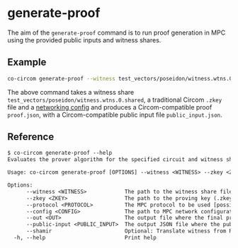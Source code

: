 # generate-proof

The aim of the `generate-proof` command is to run proof generation in MPC using the provided public inputs and witness shares.

## Example

```bash
co-circom generate-proof --witness test_vectors/poseidon/witness.wtns.0.shared --zkey test_vectors/poseidon/poseidon.zkey --protocol REP3 --config configs/party1.toml --out proof.json --public-input public_input.json
```

The above command takes a witness share `test_vectors/poseidon/witness.wtns.0.shared`, a traditional Circom `.zkey` file and a [networking config](./network-config.md) and produces a Circom-compatible proof `proof.json`, with a Circom-compatible public input file `public_input.json`.

## Reference

```txt
$ co-circom generate-proof --help
Evaluates the prover algorithm for the specified circuit and witness share in MPC

Usage: co-circom generate-proof [OPTIONS] --witness <WITNESS> --zkey <ZKEY> --protocol <PROTOCOL> --config <CONFIG>

Options:
      --witness <WITNESS>            The path to the witness share file
      --zkey <ZKEY>                  The path to the proving key (.zkey) file, generated by snarkjs setup phase
      --protocol <PROTOCOL>          The MPC protocol to be used [possible values: REP3]
      --config <CONFIG>              The path to MPC network configuration file
      --out <OUT>                    The output file where the final proof is written to. If not passed, this party will not write the proof to a file
      --public-input <PUBLIC_INPUT>  The output JSON file where the public inputs are written to. If not passed, this party will not write the public inputs to a file
      --shamir                       Optional: Translate witness from REP3 to Shamir and use Shamir during proof generation
  -h, --help                         Print help
```
